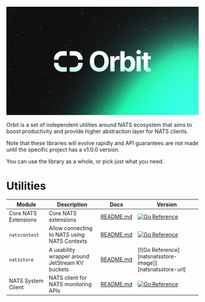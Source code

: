 <p align="center">
  <img src="orbit.png">
</p>

Orbit is a set of independent utilities around NATS ecosystem that aims to boost
productivity and provide higher abstraction layer for NATS clients.

Note that these libraries will evolve rapidly and API guarantees are not made
until the specific project has a v1.0.0 version.

You can use the library as a whole, or pick just what you need.

# Utilities

| Module                | Description                                     | Docs                                 | Version                                                                                                                                                 |
|-----------------------|-------------------------------------------------|--------------------------------------|---------------------------------------------------------------------------------------------------------------------------------------------------------|
| Core NATS Extensions  | Core NATS extensions                            | [README.md](natsext/README.md)       | [![Go Reference][natsext-image]][natsext-url]       |
| `natscontext`         | Allow connecting to NATS using NATS Contexts    | [README.md](natscontext/README.md)   | [![Go Reference][natscontext-image]][natscontext-url]   |
| `natsstore`           | A usability wrapper around JetStream KV buckets | [README.md](natsstore/README.md)   | [![Go Reference][natsnatsstore-image]][natsnatsstore-url]   |
| NATS System Client    | NATS client for NATS monitoring APIs            | [README.md](natssysclient/README.md) | [![Go Reference][natssysclient-image]][natssysclient-url] |

[natsext-url]: https://pkg.go.dev/github.com/synadia-io/orbit.go/natsext
[natsext-image]: https://pkg.go.dev/badge/github.com/synadia-io/orbit.go/natsext.svg
[natscontext-url]: https://pkg.go.dev/github.com/synadia-io/orbit.go/natscontext
[natscontext-image]: https://pkg.go.dev/badge/github.com/synadia-io/orbit.go/natscontext.svg
[natsstore-url]: https://pkg.go.dev/github.com/synadia-io/orbit.go/natsstore
[natsstore-image]: https://pkg.go.dev/badge/github.com/synadia-io/orbit.go/natsstore.svg
[natssysclient-url]: https://pkg.go.dev/github.com/synadia-io/orbit.go/natssysclient
[natssysclient-image]: https://pkg.go.dev/badge/github.com/synadia-io/orbit.go/natssysclient.svg